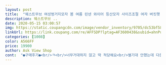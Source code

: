 ```yaml
---
layout: post 
title:  "웨스트무브 여성벙거지모자 봄 여름 린넨 와이어 등산모자 사이즈조절 여자 버킷햇 코트로햇 (5컬러)" 
description: 웨스트무브 ..
date: 2020-05-15 03:00:57 
img: https://static.coupangcdn.com/image/vendor_inventory/9705/dc53bf58e88d7ebabdea1f16acd5d2fc58d985f1da3aeb92f0281e7f0476.jpg 
linkUrl: https://link.coupang.com/re/AFFSDP?lptag=AF3600438&subid=ahnPublicAsk&pageKey=201056630&itemId=585595187&vendorItemId=4532637109&traceid=V0-113-b42f62787a127ec1 
categories: [1008] 
color: A566FF 
price: 19900 
author: Ask View Shop 
cont:  "●구매후기●<br/>ㅋ<br/>너무거대하지 않고 딱 적당해요<br/>별기대 안했는데 다른 싸이트에서 산 것보다 예쁘네요.<br/>.<br/> ^^<br/>사진이랑 똑같아요!!<br/>써보고 산모자들 다합쳐서<br/>써보지도 않고 샀는데<br/>와이어도 있어서 편하고<br/>저한테 딱 어울리네요.<br/>.<br/>잘 어울린다고,이쁘다고합니다.<br/>.<br/>ㅎㅎ밝은 색상을 샀는데 어두운 색으로 하나 더 살까 고민중이예요.<br/>.<br/>챙에 와이어가있어서 각 잡기도 너무 좋네요.<br/>.<br/>ㅎㅎ<br/>젤맘에드네요ㅎㅎ<br/>" 
---
```

